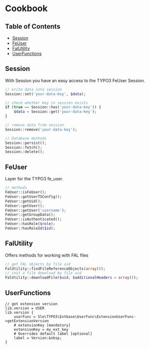 # Cookbook

## Table of Contents
- [Session](#Session)
- [FeUser](#FeUser)
- [FalUtility](#FalUtility)
- [UserFunctions](#UserFunctions)

## <a name="Session">Session</a>
With Session you have an easy access to the TYPO3 FeUser Session.

```php
// write data into session
Session::set('your-data-key', $data);

// check whether key in session exists
if (true == Session::has('your-data-key')) {
	$data = Session::get('your-data-key');
}

// remove data from session
Session::remove('your-data-key');

// Database methods
Session::persist();
Session::fetch();
Session::delete();
```

## <a name="FeUser">FeUser</a>
Layer for the TYPO3 fe_user.

```php
// methods
FeUser::isFeUser();
FeUser::getUserTSConfig();
FeUser::getUid();
FeUser::getUser();
FeUser::getUser('username');
FeUser::getGroupData();
FeUser::isAuthenticated();
FeUser::hasRole($role);
FeUser::hasRoleId($id);
```

## <a name="FalUtility">FalUtility</a>
Offers methods for working with FAL files

```php
// get FAL objects by file uid
FalUtility::findFileReferenceObjects(array());
// init a file download by file uid
FalUtility::downloadFile($uid, $additionalHeaders = array());
```

## <a name="UserFunctions">UserFunctions</a>
```
// get extension version
lib.version = USER
lib.version {
    userFunc = Sle\TYPO3\Extbase\UserFunc\ExtensionUserFunc->getExtensionVersion
    # extensionKey [mandatory]
    extensionKey = my_ext_key
    # Overrides default label [optional]
    label = Version:&nbsp;
}
```
